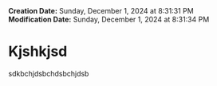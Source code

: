 <div><b>Creation Date:</b> Sunday, December 1, 2024 at 8:31:31 PM<br></div>
<div><b>Modification Date:</b> Sunday, December 1, 2024 at 8:31:34 PM<br></div>
<div><h1>Kjshkjsd</h1></div>
<div>sdkbchjdsbchdsbchjdsb</div>

